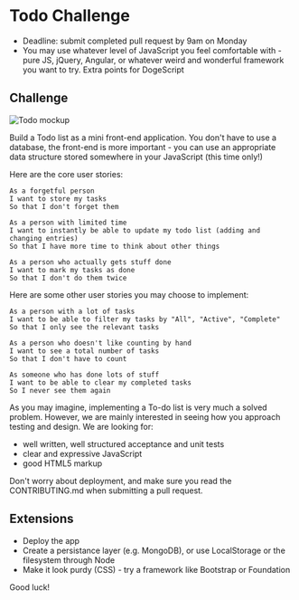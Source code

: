 # Todo Challenge

* Deadline: submit completed pull request by 9am on Monday
* You may use whatever level of JavaScript you feel comfortable with - pure JS, jQuery, Angular, or whatever weird and wonderful framework you want to try. Extra points for DogeScript

## Challenge

![Todo mockup](https://makersacademy.mybalsamiq.com/mockups/2914603.png?key=afabb09aef2901a2732515ae4349c1ec0458294b)

Build a Todo list as a mini front-end application. You don't have to use a database, the front-end is more important - you can use an appropriate data structure stored somewhere in your JavaScript (this time only!)

Here are the core user stories:

```
As a forgetful person
I want to store my tasks
So that I don't forget them

As a person with limited time
I want to instantly be able to update my todo list (adding and changing entries)
So that I have more time to think about other things

As a person who actually gets stuff done
I want to mark my tasks as done
So that I don't do them twice
```

Here are some other user stories you may choose to implement:

```
As a person with a lot of tasks
I want to be able to filter my tasks by "All", "Active", "Complete"
So that I only see the relevant tasks

As a person who doesn't like counting by hand
I want to see a total number of tasks
So that I don't have to count

As someone who has done lots of stuff
I want to be able to clear my completed tasks
So I never see them again
```

As you may imagine, implementing a To-do list is very much a solved problem. However, we are mainly interested in seeing how you approach testing and design. We are looking for:

* well written, well structured acceptance and unit tests
* clear and expressive JavaScript
* good HTML5 markup

Don't worry about deployment, and make sure you read the CONTRIBUTING.md when submitting a pull request.

## Extensions

* Deploy the app
* Create a persistance layer (e.g. MongoDB), or use LocalStorage or the filesystem through Node
* Make it look purdy (CSS) - try a framework like Bootstrap or Foundation

Good luck!
